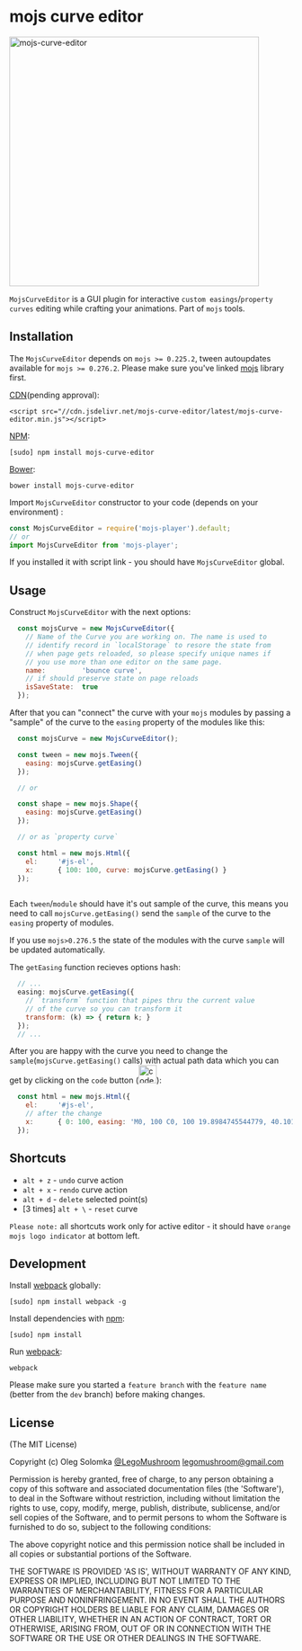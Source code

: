 # mojs curve editor

<img width="444" src="https://github.com/legomushroom/mojs-curve-editor/blob/master/mockups/curve-editor.png?raw=true" alt="mojs-curve-editor" />

`MojsCurveEditor` is a GUI plugin for interactive `custom easings`/`property curves` editing while crafting your animations. Part of `mojs` tools.

## Installation

The `MojsCurveEditor` depends on `mojs >= 0.225.2`, tween autoupdates available for `mojs >= 0.276.2`. Please make sure you've linked [mojs](https://github.com/legomushroom/mojs) library first.

[CDN](https://www.jsdelivr.com/)(pending approval):

```
<script src="//cdn.jsdelivr.net/mojs-curve-editor/latest/mojs-curve-editor.min.js"></script>
```

[NPM](https://www.npmjs.com/):

```
[sudo] npm install mojs-curve-editor
```

[Bower](http://bower.io/):

```
bower install mojs-curve-editor
```

Import `MojsCurveEditor` constructor to your code (depends on your environment) :

```javascript
const MojsCurveEditor = require('mojs-player').default;
// or
import MojsCurveEditor from 'mojs-player';
```

If you installed it with script link - you should have `MojsCurveEditor` global.

## Usage

Construct `MojsCurveEditor` with the next options:

```javascript
  const mojsCurve = new MojsCurveEditor({
    // Name of the Curve you are working on. The name is used to
    // identify record in `localStorage` to resore the state from
    // when page gets reloaded, so please specify unique names if 
    // you use more than one editor on the same page.
    name:         'bounce curve',
    // if should preserve state on page reloads
    isSaveState:  true
  });
```

After that you can "connect" the curve with your `mojs` modules by passing a "sample" of the curve to the `easing` property of the modules like this:

```javascript
  const mojsCurve = new MojsCurveEditor();

  const tween = new mojs.Tween({
    easing: mojsCurve.getEasing()
  });

  // or

  const shape = new mojs.Shape({
    easing: mojsCurve.getEasing()
  });

  // or as `property curve`

  const html = new mojs.Html({
    el:     '#js-el',
    x:      { 100: 100, curve: mojsCurve.getEasing() }
  });
    
```

Each `tween`/`module` should have it's out sample of the curve, this means you need to call `mojsCurve.getEasing()` send the `sample` of the curve to the `easing` property of modules.  

If you use `mojs>0.276.5` the state of the modules with the curve `sample` will be updated automatically.

The `getEasing` function recieves options hash:

```javascript
  // ...
  easing: mojsCurve.getEasing({
    // `transform` function that pipes thru the current value
    // of the curve so you can transform it
    transform: (k) => { return k; }
  });
  // ...

```

After you are happy with the curve you need to change the `sample`(`mojsCurve.getEasing()` calls) with actual path data which you can get by clicking on the `code` button (<img width="32" style="margin-bottom: -10px" src="https://github.com/legomushroom/mojs-curve-editor/blob/master/mockups/code-button.png?raw=true" alt="code button" />):

```javascript
  const html = new mojs.Html({
    el:     '#js-el',
    // after the change
    x:      { 0: 100, easing: 'M0, 100 C0, 100 19.8984745544779, 40.10152544552211 30, 30 C40.1015254455221, 19.89847455447789 80, 45 80, 45 C80, 45 100, 0 100, 0 ' }
  });
```

## Shortcuts

- `alt + z`  - `undo` curve action
- `alt + x`  - `rendo` curve action
- `alt + d`  - `delete` selected point(s)
- [3 times] `alt + \`  - `reset` curve

`Please note:` all shortcuts work only for active editor - it should have `orange mojs logo indicator` at bottom left.

## Development

Install [webpack](https://webpack.github.io/) globally:

```
[sudo] npm install webpack -g
```

Install dependencies with [npm](https://www.npmjs.com/):

```
[sudo] npm install
```

Run [webpack](https://webpack.github.io/):

```
webpack
```

Please make sure you started a `feature branch` with the `feature name` (better from the `dev` branch) before making changes.

## License

(The MIT License)

Copyright (c) Oleg Solomka [@LegoMushroom](https://twitter.com/legomushroom) [legomushroom@gmail.com](mailto:legomushroom@gmail.com)

Permission is hereby granted, free of charge, to any person obtaining a copy of this software and associated documentation files (the 'Software'), to deal in the Software without restriction, including without limitation the rights to use, copy, modify, merge, publish, distribute, sublicense, and/or sell copies of the Software, and to permit persons to whom the Software is furnished to do so, subject to the following conditions:

The above copyright notice and this permission notice shall be included in all copies or substantial portions of the Software.

THE SOFTWARE IS PROVIDED 'AS IS', WITHOUT WARRANTY OF ANY KIND, EXPRESS OR IMPLIED, INCLUDING BUT NOT LIMITED TO THE WARRANTIES OF MERCHANTABILITY, FITNESS FOR A PARTICULAR PURPOSE AND NONINFRINGEMENT. IN NO EVENT SHALL THE AUTHORS OR COPYRIGHT HOLDERS BE LIABLE FOR ANY CLAIM, DAMAGES OR OTHER LIABILITY, WHETHER IN AN ACTION OF CONTRACT, TORT OR OTHERWISE, ARISING FROM, OUT OF OR IN CONNECTION WITH THE SOFTWARE OR THE USE OR OTHER DEALINGS IN THE SOFTWARE.

